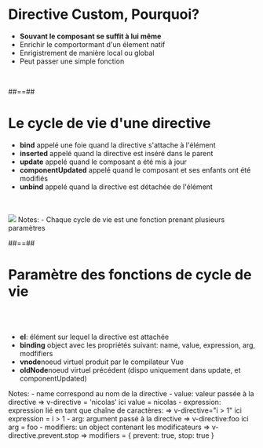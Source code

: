 <!-- .slide: class="sfeir-basic-slide" -->
# Directive Custom, Pourquoi?
<ul>
    <li><strong>Souvant le composant se suffit à lui même</strong></li>
    <li>Enrichir le comportormant d'un élement natif</li>
    <li>Enrigistrement de manière local ou global</li>
    <li>Peut passer une simple fonction</li>
</ul>
<div class="flex-row">
    <img alt="" src="assets/images/school/directive/directive_register.png">
    <img alt="" src="assets/images/school/directive/directive_used.png">
</div>

##==##

<!-- .slide: class="sfeir-basic-slide" -->
# Le cycle de vie d'une directive
<ul>
    <li><strong>bind</strong> appelé une foie quand la directive s'attache à l'élément</li>
    <li><strong>inserted</strong> appelé quand la directive est inséré dans le parent</li>
    <li><strong>update</strong> appelé quand le composant a été mis à jour </li>
    <li><strong>componentUpdated</strong> appelé quand le composant et ses enfants ont été modifiés</li>
    <li><strong>unbind</strong> appelé quand la directive est détachée de l'élément</li>
</ul>
<br><br>
<img class="center" src="assets/images/school/directive/directive_create.png">
Notes:
 - Chaque cycle de vie est une fonction prenant plusieurs paramètres

##==##

<!-- .slide: class="sfeir-basic-slide" -->
# Paramètre des fonctions de cycle de vie
<br><br>
<ul>
    <li><strong>el</strong>: élément sur lequel la directive est attachée</li>
    <li><strong>binding</strong> object avec les propriétés suivant: name, value, expression, arg, modfifiers</li>
    <li><strong>vnode</strong>noeud virtuel produit par le compilateur Vue</li>
    <li><strong>oldNode</strong>noeud virtuel précédent (dispo uniquement dans update, et componentUpdated)</li>
</ul>
Notes:
 - name correspond au nom de la directive
 - value: valeur passée à la directive => v-directive = 'nicolas' ici value = nicolas
 - expression: expression lié en tant que chaîne de caractères: => v-directive="i > 1" ici expression = i > 1
 - arg: argument passé à la directive => v-directive:foo ici arg = foo
 - modifiers: un object contenant les modificateurs => v-directive.prevent.stop => modifiers = { prevent: true, stop: true }
